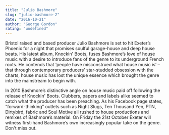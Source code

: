 ```yaml
---
title: "Julio Bashmore"
slug: "julio-bashmore-2"
date: "2016-10-21"
author: "George Gordon"
rating: "undefined"
---
```


Bristol raised and based producer Julio Bashmore is set to hit Exeter’s Phoenix for a night that promises soulful garage-house and deep house beats. His latest album, Knockin' Boots, fuses Bashmore’s love of house music with a desire to introduce fans of the genre to its underground French roots. He contends that ‘people have misconstrued what house music is’ – that through contemporary producers’ star-studded obsession with the charts, house music has lost the unique essence which brought the genre into the mainstream to begin with.

In 2010 Bashmore’s distinctive angle on house music paid off following the release of Knockin' Boots. Clubbers, papers and labels alike seemed to catch what the producer has been preaching. As his Facebook page states, “forward-thinking” outlets such as Night Slugs, Ten Thousand Yen, PTN, Dirtybird, fabric and Soul Motive all rushed to house productions and remixes of Bashmore’s material. On Friday the 21st October Exeter will witness first-hand Bashmore’s own increasingly popular take on the genre. Don't miss out.
